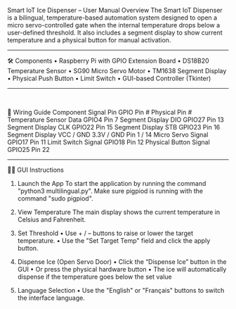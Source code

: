 Smart IoT Ice Dispenser – User Manual
Overview
The Smart IoT Dispenser is a bilingual, temperature-based automation system designed to open a micro servo-controlled gate when the internal temperature drops below a user-defined threshold. It also includes a segment display to show current temperature and a physical button for manual activation.
________________________________________
🛠️ Components
•	Raspberry Pi with GPIO Extension Board
•	DS18B20 Temperature Sensor
•	SG90 Micro Servo Motor
•	TM1638 Segment Display
•	Physical Push Button
•	Limit Switch
•	GUI-based Controller (Tkinter)
________________________________________
 

🔌 Wiring Guide
Component	Signal Pin	GPIO Pin #	Physical Pin #
Temperature Sensor	Data	GPIO4	Pin 7
Segment Display	DIO	GPIO27	Pin 13
Segment Display	CLK	GPIO22	Pin 15
Segment Display	STB	GPIO23	Pin 16
Segment Display	VCC / GND	3.3V / GND	Pin 1 / 14
Micro Servo	Signal	GPIO17	Pin 11
Limit Switch	Signal	GPIO18	Pin 12
Physical Button	Signal	GPIO25	Pin 22
________________________________________
🧑‍💻 GUI Instructions
1. Launch the App
To start the application by running the command "python3 multilingual.py".
Make sure pigpiod is running with the command "sudo pigpiod".
2. View Temperature
The main display shows the current temperature in Celsius and Fahrenheit.
3. Set Threshold
•	Use + / – buttons to raise or lower the target temperature.
•	Use the "Set Target Temp" field and click the apply button.
 

4. Dispense Ice (Open Servo Door)
•	Click the “Dispense Ice” button in the GUI
•	Or press the physical hardware button
•	The ice will automatically dispense if the temperature goes below the set value
5. Language Selection
•	Use the "English" or "Français" buttons to switch the interface language.

